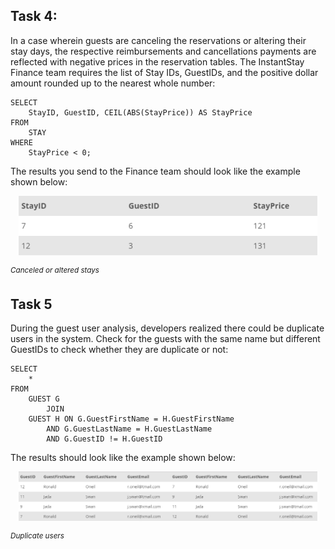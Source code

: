## Task 4:

In a case wherein guests are canceling the reservations or altering their stay days, the respective reimbursements and cancellations payments are reflected with negative prices in the reservation tables. The InstantStay Finance team requires the list of Stay IDs, GuestIDs, and the positive dollar amount rounded up to the nearest whole number:

```mysql
SELECT
    StayID, GuestID, CEIL(ABS(StayPrice)) AS StayPrice
FROM
    STAY
WHERE
    StayPrice < 0;
```

The results you send to the Finance team should look like the example shown below:

<p align='center'>
<img src='../assets/W0UwMHTqSxuy73wAwpfV.png' width='95%' alt='Annotation 2020-06-10 134607.png' />
</p>

<sup>_Canceled or altered stays_</sup>

## Task 5

During the guest user analysis, developers realized there could be duplicate users in the system. Check for the guests with the same name but different GuestIDs to check whether they are duplicate or not:

```mysql
SELECT
    *
FROM
    GUEST G
        JOIN
    GUEST H ON G.GuestFirstName = H.GuestFirstName
        AND G.GuestLastName = H.GuestLastName
        AND G.GuestID != H.GuestID
```

The results should look like the example shown below:
<p align='center'>
<img src='../assets/UNGGsrlRied1xSDyTdVg.png' width='95%' alt='Duplicate users' />
</p>

<sup>_Duplicate users_</sup>
